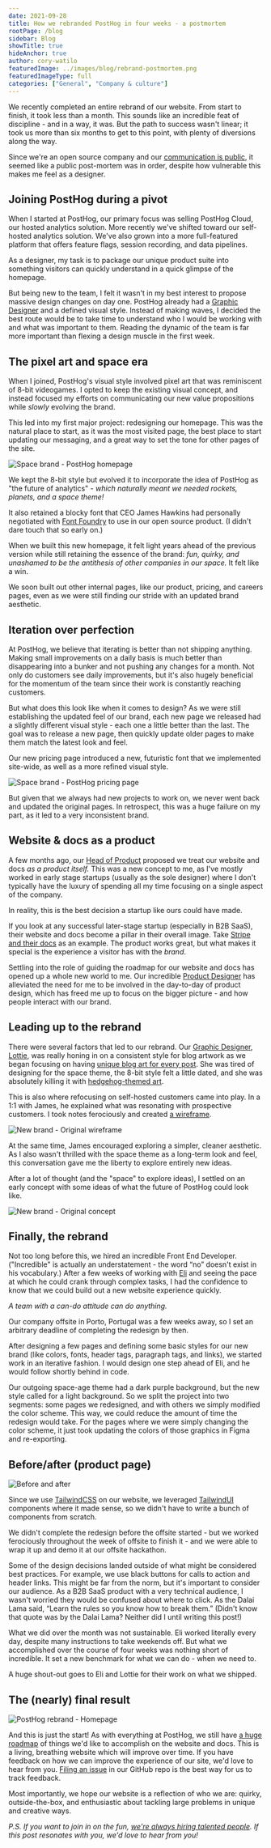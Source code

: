 ```yaml
---
date: 2021-09-28
title: How we rebranded PostHog in four weeks - a postmortem
rootPage: /blog
sidebar: Blog
showTitle: true
hideAnchor: true
author: cory-watilo
featuredImage: ../images/blog/rebrand-postmortem.png
featuredImageType: full
categories: ["General", "Company & culture"]
---
```

We recently completed an entire rebrand of our website. From start to finish, it took less than a month. This sounds like an incredible feat of discipline - and in a way, it was. But the path to success wasn't linear; it took us more than six months to get to this point, with plenty of diversions along the way.

Since we're an open source company and our [communication is public](/handbook/company/communication#public-by-default), it seemed like a public post-mortem was in order, despite how vulnerable this makes me feel as a designer.

## Joining PostHog during a pivot

When I started at PostHog, our primary focus was selling PostHog Cloud, our hosted analytics solution. More recently we've shifted toward our self-hosted analytics solution. We've also grown into a more full-featured platform that offers feature flags, session recording, and data pipelines.

As a designer, my task is to package our unique product suite into something visitors can quickly understand in a quick glimpse of the homepage.

But being new to the team, I felt it wasn't in my best interest to propose massive design changes on day one. PostHog already had a [Graphic Designer](/handbook/company/team#lottie-coxon-graphic-designer) and a defined visual style. Instead of making waves, I decided the best route would be to take time to understand who I would be working with and what was important to them. Reading the dynamic of the team is far more important than flexing a design muscle in the first week.

## The pixel art and space era
When I joined, PostHog's visual style involved pixel art that was reminiscent of 8-bit videogames. I opted to keep the existing visual concept, and instead focused my efforts on communicating our new value propositions while _slowly_ evolving the brand.

This led into my first major project: redesigning our homepage. This was the natural place to start, as it was the most visited page, the best place to start updating our messaging, and a great way to set the tone for other pages of the site.

![Space brand - PostHog homepage](../images/blog/brand-postmortem/space-brand-homepage.png)

We kept the 8-bit style but evolved it to incorporate the idea of PostHog as "the future of analytics" - _which naturally meant we needed rockets, planets, and a space theme!_

It also retained a blocky font that CEO James Hawkins had personally negotiated with [Font Foundry](http://www.fontfoundry.com/) to use in our open source product. (I didn't dare touch that so early on.)

When we built this new homepage, it felt light years ahead of the previous version while still retaining the essence of the brand: _fun, quirky, and unashamed to be the antithesis of other companies in our space._ It felt like a win.

We soon built out other internal pages, like our product, pricing, and careers pages, even as we were still finding our stride with an updated brand aesthetic. 

## Iteration over perfection

At PostHog, we believe that iterating is better than not shipping anything. Making small improvements on a daily basis is much better than disappearing into a bunker and not pushing any changes for a month. Not only do customers see daily improvements, but it's also hugely beneficial for the momentum of the team since their work is constantly reaching customers.

But what does this look like when it comes to design? As we were still establishing the updated feel of our brand, each new page we released had a slightly different visual style - each one a little better than the last. The goal was to release a new page, then quickly update older pages to make them match the latest look and feel.

Our new pricing page introduced a new, futuristic font that we implemented site-wide, as well as a more refined visual style.

![Space brand - PostHog pricing page](../images/blog/brand-postmortem/space-brand-pricing.png)
 
But given that we always had new projects to work on, we never went back and updated the original pages. In retrospect, this was a huge failure on my part, as it led to a very inconsistent brand.

## Website & docs as a product
A few months ago, our [Head of Product](https://posthog.com/handbook/company/team#marcus-hyett-head-of-product) proposed we treat our website and docs _as a product itself._ This was a new concept to me, as I've mostly worked in early stage startups (usually as the sole designer) where I don't typically have the luxury of spending all my time focusing on a single aspect of the company.

In reality, this is the best decision a startup like ours could have made.

If you look at any successful later-stage startup (especially in B2B SaaS), their website and docs become a pillar in their overall image. Take [Stripe and their docs](https://stripe.com/docs) as an example. The product works great, but what makes it special is the experience a visitor has with the _brand_.

Settling into the role of guiding the roadmap for our website and docs has opened up a whole new world to me. Our incredible [Product Designer](https://posthog.com/handbook/company/team#chris-clark-product-designer) has alleviated the need for me to be involved in the day-to-day of product design, which has freed me up to focus on the bigger picture - and how people interact with our brand.

## Leading up to the rebrand
There were several factors that led to our rebrand. Our [Graphic Designer, Lottie](https://posthog.com/handbook/company/team#lottie-coxon-graphic-designer), was really honing in on a consistent style for blog artwork as we began focusing on having [unique blog art for every post](https://posthog.com/blog). She was tired of designing for the space theme, the 8-bit style felt a little dated, and she was absolutely killing it with [hedgehog-themed art](https://posthog.com/media).

This is also where refocusing on self-hosted customers came into play. In a 1:1 with James, he explained what was resonating with prospective customers. I took notes ferociously and created [a wireframe](https://balsamiq.cloud/sd0i9zq/pxvojo4/r0A75).

![New brand - Original wireframe](../images/blog/brand-postmortem/new-brand-wireframe.png)

At the same time, James encouraged exploring a simpler, cleaner aesthetic. As I also wasn't thrilled with the space theme as a long-term look and feel, this conversation gave me the liberty to explore entirely new ideas. 

After a lot of thought (and the "space" to explore ideas), I settled on an early concept with some ideas of what the future of PostHog could look like.

![New brand - Original concept](../images/blog/brand-postmortem/new-brand-concept.png)

## Finally, the rebrand

Not too long before this, we hired an incredible Front End Developer. ("Incredible" is actually an understatement - the word “no” doesn't exist in his vocabulary.) After a few weeks of working with [Eli](https://posthog.com/handbook/company/team#eli-kinsey-front-end-developer) and seeing the pace at which he could crank through complex tasks, I had the confidence to know that we could build out a new website experience quickly.

_A team with a can-do attitude can do anything._

Our company offsite in Porto, Portugal was a few weeks away, so I set an arbitrary deadline of completing the redesign by then.

After designing a few pages and defining some basic styles for our new brand (like colors, fonts, header tags, paragraph tags, and links),  we started work in an iterative fashion. I would design one step ahead of Eli, and he would follow shortly behind in code.

Our outgoing space-age theme had a dark purple background, but the new style called for a light background. So we split the project into two segments: some pages we redesigned, and with others we simply modified the color scheme. This way, we could reduce the amount of time the redesign would take. For the pages where we were simply changing the color scheme, it just took updating the colors of those graphics in Figma and re-exporting.

## Before/after (product page)

![Before and after](../images/blog/brand-postmortem/before-after.png)

Since we use [TailwindCSS](http://tailwindcss.com/) on our website, we leveraged [TailwindUI](https://tailwindui.com/) components where it made sense, so we didn't have to write a bunch of components from scratch.

We didn't complete the redesign before the offsite started - but we worked ferociously throughout the week of offsite to finish it - and we were able to wrap it up and demo it at our offsite hackathon.

Some of the design decisions landed outside of what might be considered best practices. For example, we use black buttons for calls to action and header links. This might be far from the norm, but it's important to consider our audience. As a B2B SaaS product with a very technical audience, I wasn't worried they would be confused about where to click. As the Dalai Lama said, “Learn the rules so you know how to break them.”  (Didn't know that quote was by the Dalai Lama? Neither did I until writing this post!)

What we did over the month was not sustainable. Eli worked literally every day, despite many instructions to take weekends off. But what we accomplished over the course of four weeks was nothing short of incredible. It set a new benchmark for what we can do - when we need to.

A huge shout-out goes to Eli and Lottie for their work on what we shipped.

## The (nearly) final result

![PostHog rebrand - Homepage](../images/blog/brand-postmortem/final-new-brand.png)

And this is just the start! As with everything at PostHog, we still have [a huge roadmap](https://docs.google.com/document/d/16tORGZcfazvWMSONd7MrKqFjh98RJcfDdqxtZfCFrGs/edit?usp=sharing) of things we'd like to accomplish on the website and docs. This is a living, breathing website which will improve over time. If you have feedback on how we can improve the experience of our site, we'd love to hear from you. [Filing an issue](https://github.com/posthog/posthog.com/issues) in our GitHub repo is the best way for us to track feedback.

Most importantly, we hope our website is a reflection of who we are: quirky, outside-the-box, and enthusiastic about tackling large problems in unique and creative ways.

*P.S. If you want to join in on the fun, [we're always hiring talented people](https://posthog.com/careers). If this post resonates with you, we'd love to hear from you!*